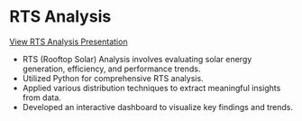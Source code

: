 # RTS Analysis

[View RTS Analysis Presentation](https://docs.google.com/presentation/d/1p43ZCBgme6MdXQPaMkZ3TjAidKnvWfRI/edit?usp=sharing&ouid=101956357378108264944&rtpof=true&sd=true)

- RTS (Rooftop Solar) Analysis involves evaluating solar energy generation, efficiency, and performance trends.
- Utilized Python for comprehensive RTS analysis.
- Applied various distribution techniques to extract meaningful insights from data.
- Developed an interactive dashboard to visualize key findings and trends.

